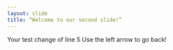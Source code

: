 ```yaml
---
layout: slide
title: “Welcome to our second slide!”
---
```

Your test change of line 5
Use the left arrow to go back!
